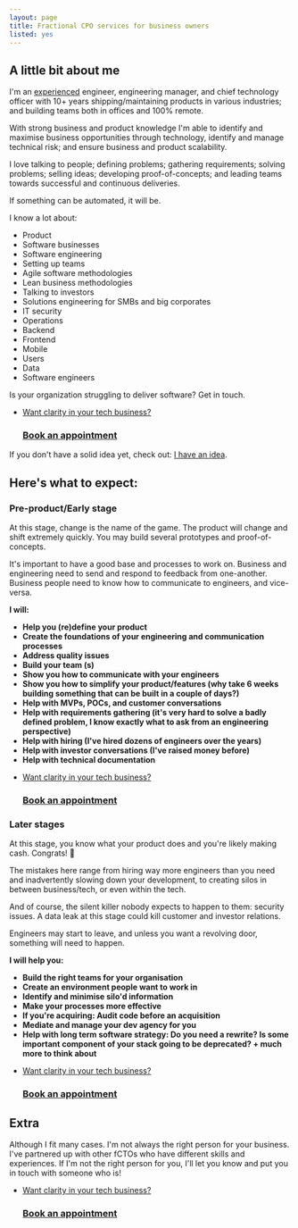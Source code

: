 ```yaml
---
layout: page
title: Fractional CPO services for business owners
listed: yes
---
```


## A little bit about me

I'm an <a href="https://amandoabreu.com/things-ive-done" target="_blank">experienced</a> engineer, engineering manager, and chief technology officer with 10+ years shipping/maintaining products in various industries; and building teams both in offices and 100% remote.

With strong business and product knowledge I'm able to identify and maximise business opportunities through technology, identify and manage technical risk; and ensure business and product scalability.

I love talking to people; defining problems; gathering requirements; solving problems; selling ideas; developing proof-of-concepts; and leading teams towards successful and continuous deliveries.

If something can be automated, it will be. 

I know a lot about:
- Product
- Software businesses
- Software engineering
- Setting up teams
- Agile software methodologies
- Lean business methodologies
- Talking to investors
- Solutions engineering for SMBs and big corporates 
- IT security
- Operations 
- Backend 
- Frontend 
- Mobile
- Users
- Data
- Software engineers

Is your organization struggling to deliver software? Get in touch. 

<ul class="listing">
    <li class="listing__li">
        <a class="listing__link block" href="https://amandoabreu.com/book-30-minutes">
            <div class="listing__item">
                <div class="listing__type">Want clarity in your tech business?</div>
                <h3 class="listing__title">Book an appointment</h3>
            </div>
        </a>
    </li>
</ul>

If you don't have a solid idea yet, check out: <a href="/i-have-an-idea">I have an idea</a>.

## Here's what to expect:

### Pre-product/Early stage
At this stage, change is the name of the game. The product will change and shift extremely quickly. You may build several prototypes and proof-of-concepts.

It's important to have a good base and processes to work on. Business and engineering need to send and respond to feedback from one-another. Business people need to know how to communicate to engineers, and vice-versa.

**I will:**
- **Help you (re)define your product**
- **Create the foundations of your engineering and communication processes**
- **Address quality issues**
- **Build your team (s)**
- **Show you how to communicate with your engineers**
- **Show you how to simplify your product/features (why take 6 weeks building something that can be built in a couple of days?)**
- **Help with MVPs, POCs, and customer conversations**
- **Help with requirements gathering (it's very hard to solve a badly defined problem, I know exactly what to ask from an engineering perspective)**
- **Help with hiring (I've hired dozens of engineers over the years)**
- **Help with investor conversations (I've raised money before)**
- **Help with technical documentation**

<ul class="listing">
    <li class="listing__li">
        <a class="listing__link block" href="https://amandoabreu.com/book-30-minutes">
            <div class="listing__item">
                <div class="listing__type">Want clarity in your tech business?</div>
                <h3 class="listing__title">Book an appointment</h3>
            </div>
        </a>
    </li>
</ul>

### Later stages
At this stage, you know what your product does and you're likely making cash. Congrats! 🚀 

The mistakes here range from hiring way more engineers than you need and inadvertently slowing down your development, to creating silos in between business/tech, or even within the tech. 

And of course, the silent killer nobody expects to happen to them: security issues. A data leak at this stage could kill customer and investor relations.

Engineers may start to leave, and unless you want a revolving door, something will need to happen.

**I will help you:**
- **Build the right teams for your organisation**
- **Create an environment people want to work in**
- **Identify and minimise silo'd information**
- **Make your processes more effective**
- **If you're acquiring: Audit code before an acquisition**
- **Mediate and manage your dev agency for you**
- **Help with long term software strategy: Do you need a rewrite? Is some important component of your stack going to be deprecated? + much more to think about**

<ul class="listing">
    <li class="listing__li">
        <a class="listing__link block" href="https://amandoabreu.com/book-30-minutes">
            <div class="listing__item">
                <div class="listing__type">Want clarity in your tech business?</div>
                <h3 class="listing__title">Book an appointment</h3>
            </div>
        </a>
    </li>
</ul>

## Extra
Although I fit many cases. I'm not always the right person for your business. I've partnered up with other fCTOs who have different skills and experiences. If I'm not the right person for you, I'll let you know and put you in touch with someone who is!

<ul class="listing">
    <li class="listing__li">
        <a class="listing__link block" href="https://amandoabreu.com/book-30-minutes">
            <div class="listing__item">
                <div class="listing__type">Want clarity in your tech business?</div>
                <h3 class="listing__title">Book an appointment</h3>
            </div>
        </a>
    </li>
</ul>